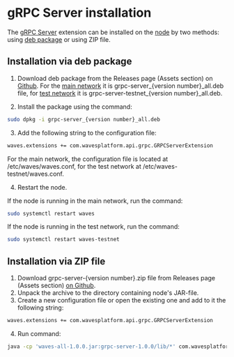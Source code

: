 # gRPC Server installation

The [gRPC Server](/en/waves-node/extensions/grpc-server) extension can be installed on the [node](/en/blockchain/node) by two methods: using [deb package](https://en.wikipedia.org/wiki/Deb_%28file_format%29) or using ZIP file.

## Installation via deb package

1. Download deb package from the Releases page (Assets section) on [Github](https://github.com/wavesplatform/Waves/releases). For the [main network](/en/blockchain/blockchain-network/main-network) it is grpc-server\_{version number}\_all.deb file, for [test network](/en/blockchain/blockchain-network/test-network) it is grpc-server-testnet\_{version number}\_all.deb.

2. Install the package using the command:

```bash
sudo dpkg -i grpc-server_{version number}_all.deb
```

3. Add the following string to the configuration file:

```bash
waves.extensions += com.wavesplatform.api.grpc.GRPCServerExtension
```

For the main network, the configuration file is located at /etc/waves/waves.conf, for the test network at /etc/waves-testnet/waves.conf.

4. Restart the node.

If the node is running in the main network, run the command:

```bash
sudo systemctl restart waves
```

If the node is running in the test network, run the command:

```bash
sudo systemctl restart waves-testnet
```

## Installation via ZIP file

1. Download grpc-server-{version number}.zip file from Releases page (Assets section) [on Github](https://github.com/wavesplatform/Waves/releases).
2. Unpack the archive to the directory containing node's JAR-file.
3. Create a new configuration file or open the existing one and add to it the following string:

```bash
waves.extensions += com.wavesplatform.api.grpc.GRPCServerExtension
```

4. Run command:

```bash
java -cp 'waves-all-1.0.0.jar:grpc-server-1.0.0/lib/*' com.wavesplatform.Application {configuration file name}.conf
```
